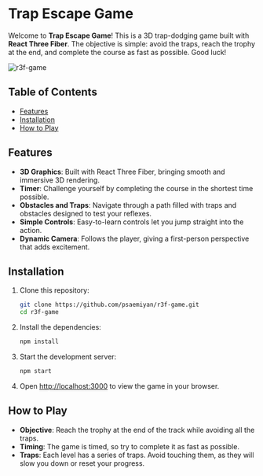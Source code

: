 # Trap Escape Game

Welcome to **Trap Escape Game**! This is a 3D trap-dodging game built with **React Three Fiber**. The objective is simple: avoid the traps, reach the trophy at the end, and complete the course as fast as possible. Good luck!

![r3f-game](https://github.com/user-attachments/assets/99ff6841-07e9-429e-a926-2638e20f0c00)


## Table of Contents

- [Features](#features)
- [Installation](#installation)
- [How to Play](#how-to-play)


## Features

- **3D Graphics**: Built with React Three Fiber, bringing smooth and immersive 3D rendering.
- **Timer**: Challenge yourself by completing the course in the shortest time possible.
- **Obstacles and Traps**: Navigate through a path filled with traps and obstacles designed to test your reflexes.
- **Simple Controls**: Easy-to-learn controls let you jump straight into the action.
- **Dynamic Camera**: Follows the player, giving a first-person perspective that adds excitement.

## Installation

1. Clone this repository:
    ```bash
    git clone https://github.com/psaemiyan/r3f-game.git
    cd r3f-game
    ```

2. Install the dependencies:
    ```bash
    npm install
    ```

3. Start the development server:
    ```bash
    npm start
    ```

4. Open [http://localhost:3000](http://localhost:3000) to view the game in your browser.

## How to Play

- **Objective**: Reach the trophy at the end of the track while avoiding all the traps.
- **Timing**: The game is timed, so try to complete it as fast as possible.
- **Traps**: Each level has a series of traps. Avoid touching them, as they will slow you down or reset your progress.



